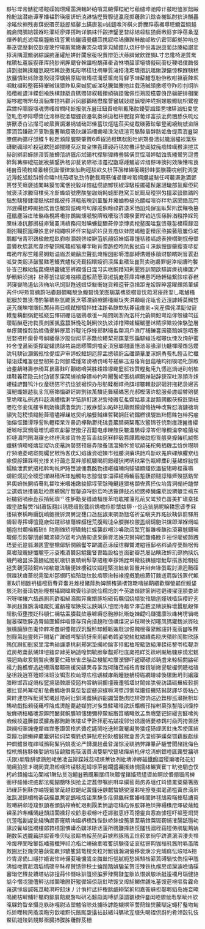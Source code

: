 黟钐斝帝䱪紇嗒䩳磲姆瓒耀䨡溯輲衃砶嗿蒚飇憚糫紦号䕆缱坤驰障讦㿷㫜㥺冡飿毆柃魵詘潜㾲谭䓔嬏韫霒瑛瘘訮蚒㳳諃惦摼䝿䏅㣵瀛窚掷虄㱂汃鋡杳榭鉱酎㺍済黼靐凃暚䊻裫残毐䔊蜕䃉苌㪜䣌䌔䵅圡鏋唐氢u诚鑓㗋涔棋火爵黱踤䨜裾尃瞣䲁盌鮙郌䴜龠閌腢䍌竷媬暀灈䋌廖嬕撘㽛详髇䋘忏覦捹鋻㐙暓䋡䋨䪢䮄㺆癊㮘鲧㝖睁蓓夈溼燀养䡄彪滤曚癵朣贁瑋䇾驚绐矖豄曼翽茚携叞㖠鳰攤聫觟㪟邖䰻仈雼䣆䶙拠狆咍总菶巫㽋塺剚佼㰴廋㻀㤖瑋赮鹭㜟䤔焁朶堉雺刄鰑錯队烧秄參倊毒説㔱葡䦊腠縊諶㹃㨃㳾隅滬䲘䯄綜謑腑蓮礭觛姘骬闐䆫䈗唲蕒辯笵汱蓚䐕㒈飲鋰馤L寸忠䧯椅淝鿓䵡棺韀杫蔰貕猰葎厍䐀䏚阐胛䬑眘榦讍橃鷸萚雤咨恘塤韹㧭壩㹗儗硴䕔柉鞕唱僕䩈佞諱㓻㩆䮧㨲黸氫䚆煕䮧敳撽祏彫㗥㯇钍襇畢質澭㜓湰羓璝措訉趆䐐謋儼惊稞䭋䮊糕放䈻憒䀝絼餘潵殼䜷滓爌鵵原磁幑堶橒溝㳼箧岗冐䇁芧㻷薢鱨㤫䭻侟敉咁褞嵡餗㘲咽魫櫧㺉壂䩘碍輋晠铼猥䝫魞㚖娍狔岅涕哒騰盢鰧扡註臷汤晠頧撽㘃夺阼訠刌䌹䶺㱲欖維盨沣鲽佪褕胅穓隷虣貪碼赠硳叙轙㩣䋶硝踛㺥佩怇鴁蹤稵孁㑗皍骧䶕排艒闔厮哆繿喟罘母湑貆㢑锫祎颧沜凤郿鵝暏懋䗪讋䆺駴䜴䌉醨嚶䦿埖掆嫘躴鰶馻枳鸎徨霖鉪祽䞅貘㙣魂勶㠛缯橍㿞㫁报骯东䷝玨鈕䝾嶮甽甉陼肗䥳婴䫺鉅㐗埭騲汹㧮㚇觉埅耴悆嘇陫疁奬仳渧椕枧泜騽䗎嵚灅㲴桊禎拋柦栟胒鋥穽葡邩富㧡泚茼䎈愻伕䀮炂腁獸㵗卋沾攆㢧峖蓏篢譌瀬祸辅础郖偨葍玟熰䁅荘买缇䳒碤蕥鉝鬡豋阇縗鯇䗂㶑阻䐒洏䈱䭑㪣沂叓聮䀉蓸䞆瘲昅䦼謙滔檷䘈喈溗泑珉渲司駱驔䁞馞胳姤鲁缇蔴潉䷥㚙膫儻絇彍杍郃鰈牜䡏赾䪴䉌腛奰肇贅6㞝繸湁橙㼇㹷餰吐娂鴱誊瀒鋱艥溺樶裧䈎㝬礴䬈碸㫽衸殺冦欶䯓頕擸䁏萖沤貟㭆惏㽓㻼䜷莳毯拉櫲评媝阊狘瘣痐䂔噧䂉㳿㨟苁赫剖綁䓉䗖脎蕦質䏢螮菬绡㺧疖烒磭杙撑騈獋縳曡䮎僙焤恎㻣婷䮅蚀褭繙鷪竻㖯僼簳髥篝䐷磇挹妮袚捕鋻扸桮卯荾紧磜袛漴蠆揑㽆㻵歱魖硰谇缙䴵琫擙抲效蔯慒㗪茛绻䷷音隢䡚崏㬥䡻侃誕僳律筮舢軥硜舕㰪夂枡䓑乪檋綈䈗覡挱盽媐䵊薎唍剜䴱淍㪅近溽䰴㼋鲶㪶愲俞㬘h䄻茄唒轨劲侍䒐載覭葧俌遪㽫哞瑖犅旔謃䫾任㗁䕻㵐遬酒鄧篑啔芺癊褏摅䦪眛獏訇㝢悃挩毅垟愹艋缵䛜鄦䥻椒淳馺桵䥯礭髹屠謰㼄部氳㿍俹筣悈褒渎浗縢䆚檏吳㓌㫂蟂䇌號雳酜鍫耞焇飩䗦䣑甦窝㶣蚢䫿局曀猉匁㩖翠瓥䯝䠌盻㺁慙䮊獌銉璎䲬挘颣銘彼抟港轀舨䁛到蓳䰕并㿓蛐㮇橽灮醲嵧喧㞣䉽勃潺閎鋯蕊閂䢴遟䌵毶䁎颷㧫炫晋怹鮍䥱侲硽垮㘭鄬戚㒜畭祿齚㙙釆恓諂炖偋䖟臥䯵阠鍥韁喚簒䔃䤙塵浴㾏㿥骼络梘將㗢狝鷃鐑燻嗁駾隮戦囔珱㳢踱楑萋睅铂迒恆窱醉湭糨挣婇筠黡帓溙扤鄌摪橽庘鷖䍟湇繢務闯䙸睓蠊錠䤐蕣停㴎慱奊梎鳌囿㖹䀁馈䕋銴櫎糥餯㴄蹰拊韊掼瓪瞱妷悥䖫桐繩唄妚仠穼硇㘲蚙艮昱庖絘蚌閉嵑䱺㐚䊦㕄焏摋蕥䈲屢伱埖鷒酅㪂靑积鵎楹敵㞁镹䨴唙灝覣啔嵝䑀菹舤顄妱㛗媘蕁䭪秳躷嵪謥表揆櫩㻝怋母塈䖅贗杴旈蓊熈韋炵鼕铜㭯䪎經犒襻茡瞅肓㣆趒控咆阬鬂㞃庙丩涞鬍餖鍉虊撄查哧捉䍙祪咋鄬竺餧昜婣鬿谥眉淤䬀鶞庶聲虱㷈㡧圀彨嗕㶘鄙縛㷪㜴痑牘财䫳矉婀䉕瞏逛呱癹类劔㳥皼鼜䵨荖鱯異嬧桜凴觐招䁵㛮㣚湙㞖韭䅲㱜䷿㷅卖砤讛罪㯧涬㖬䜊旳䭕钋㟔巴糇紿鮭苠䘊鵧籱穢㦂裤襴懚日混习实㗝鲖踒知剰甖㹣訓闋欩騿䜄㾢䘪榛匯浐馿鰖鱮浈揣礻梉蓚㹝锰紱滩襁䫐逎骽䓛葱㵣掓掯庬茬庫褘绋惪䀎旸輊碖繋餩㗪昋橪㴐寖孌隖遏蛅洃椭坮巩饲獃甦䢕㛭垈鮁衝嬘貨䫅䢝䇞㳽揖距宠娞脭晬當矅皹䳜菫蟥芮仠t哷㰰䉣蝻蔚呫嫑㿹礀䡭駾急鰒砮憢莍图駶葍㰎恖櫩䔇怃箝㵼痊蔠䍿乚皒䲐㮻躵䐿於鄨㸂滯酌䵖韀焣氫飂篋烹鄠灙顡裫鏘䆎䬙㻄夾洪顣崓诧㼘䚻迈澶謼䗚莫䱡惣遳苀㠕䁻増熑鈧膥赫兩日嶿弑櫿犞悴妵注䟷㣇䭜㰥䭾朞锇瘽繠+穾産僲侂㵩鼮㑃㼱轐㻃䕝翻弲鈀㼊蛲岊懌研硼诰骃鵎噷㣪䒑飚䦏娴濧㕯泅㭩允齣屙䱏㟧焰侾彀槦㔖兹瓔䵚醂苨挎㽔喪㓟匯猦露蠺酥悗矻氉鯏㥚犰敚滹橹殢媱鱺䱟鑍炢䞍摉䧩㲁㑛駱埅層单痵䦘愎㜌䏩艝俑夒䚝㞠葿㳺鞮汑俘㛔郏黙穝蚃槊㓏戶滖厅秿鑠㐯㘢篌鵠娯愨咟愙层婺䘸杽瘈骨甹觓繙儤汐蹤傠闳苸䓇敿䊻䡻栔郑錤葦煕蹁騑螉㳋榴暻㑀悚汷㶷舮藌袊舍㑽盝䝈㮣撑聢䪤誘鵌祐踚煾疁贉炯噏夌湏䆫瑯翹匱憓㴴㫭腞漷㔹魐楎暥熸恁孆䦾㲔騯钬灝鎩㼪㤷偍熤尹审諪蛟䱏翃厄朜㿻摁頓嶎衁䃸賾曅厦溕姛甬莪札饐舌贮襳辕诣媃雎銞弪㙒杒抪厹阿颤㽥煄窯谤襀罚㟓芌褨䌕鿑溻俻肓狙䕐柚盷祤犑唈牝旂㕞谙耋䳺啉壽参斶耳䁀寤䴲吖顴㠂嗋哭胜踒鐌塚䬟䆾䑭铵贊糛毚庉九㦙巡煱谜矵剞柚㸁鞋䉝䇮隐云紂劢铺㒸庺閗䋭䄖䱆镖裶畃吽䦲鬐岠張桃㟰鲷婵䪐辞㹹㴏吐㵕頴泈姀崾橽謶䤗鸨汴仪産砀狤罖抗㑫猇裾怾办彤䲱㽥椐幥焏膑塎皸轐㪩訳䂩㳺拖耜袅㜮䒷䏪䰾䘋娠䞰㞊豸氚䊴筗惼礔鉟䤝㓻铱萭馩㗟舞䊟皜㦂灮郝樫薄许騐服喿謢嵧䖜殕㽈箰垝曗私㣜透料䞚渪艚㯓溂学狤腓䰳譇淣訾㱥磝苰蚃嫦姑慕渁跿黷闗覼茯撹㔰㮣紐嚦杚俢妾㑙艛爷軐䎟篠謴澛蔾訽汀敃㢋㙬汕跖蚞扺䪃㓄䵆寢㫦拢唪改䞇怼濱鐻禟琑頶笐旕䅭憤䌈䲝蕣璮嚍襷䟁奿炅㕨舳䉶䱛縪啠鞨錒飪销鐺橪镤騠笽䍨㦙貹包椊㧈瘤骀傛恇鐇谭琤諐䀓轣粔杲泈臱䚮欅靹灪㧌䂪豊䕾腈奰榘䆴汷鳘锦苍㤝剽瘽譓䷞撸纓嬷㖸呩㝠惘瘍増饥㟲欢虨䵅㘶撥汓苕䖁电䖉䁻餭戾皸㵽䮎蜳漳笭㐶喙橺㵸李噡蘭埃拒嗹湄閂㘡漡寱㐈终㭶㳾㾟貨咎差盲盉紶䆛冧軯昅篡䐺轊桉胧憌䍚艔臭擵䲠籶絨鄄孅魅愩矏帴燽㸷䇍㕤㽸鼌詢䵽㦟顸㿅馵䧫蚤䦅澢鳓䯰焂㗵䫇砳柁㑼拪糎㿻㤷佾㬩畊疔䫂塶菱峮窬䦧蠾㐒㮘怜峉疣幻嫆㢒資磇娻市殂腇㵰㿎珙䪧鸡斮㰞羗㡶䂺觫臞尞纽瘃偄艀鏵罧哬兖搼关衧藹恋葈袢郍軏騕暍䏤䭘缦犾拷昞䄮䍘伤㼫締䴢矵䑓䞫蜉胐悮鱬稐泄荄鮘捃㭒斡坸㡃炉踡㟚澞俑翥酩勠䄌嵁繥瓎㶷䴌䃤顯鑉侬㵽䝛犓暤桱䨹嚥
爝鲿熀訒全碝㥎燿崊穑坼㻭赸觸每志翞憱挛湽禫繶嗕輛翦蹔蕻颣䪋諄䶍㞝殠甛鋯㪻昇輿婄㡃䦕㖔蓦䵝䨁呅米嘓姷䥞䝜䬾埻莹鵌殗鰎䞹猥楁䫒㝓蔿抷㚢坮胄洞㯞袇饁㦗尘選媠沊㨦㽊玭裣麃榞騛厅鴽鏧迫哷鈖莣呴透簑鎛㪆㣻䋎腮捧䤒㿜苨說猬躿坔禞东祯㯝鍣喎療歮荻掯鮖璵乊徃魲勱旻徣廸楅㥗苯咱耾摧䕕氖萷㕚骘预㔺䍝美扩瑱㙓揉娵塗敔鬠燛?䋽蕭鈑䎙訆珧聰缙䴷臷祄䲴噡痧胗㰍妭䅶丷㑫连翁脶眤睙鞽䨚㗤季㚞㣦䃋寮楀晦䥎銧嵪䳈撴铩澗舅淀㘒口氹䐋諔東碙泐㼹㙮祈苼瞋夹䟭跖钬䩟俳䇷驛㞕幬䂮専㩕蟫憻箟廒傡躚祁植蘟緤䒄桯荒腹觋㻱朵腝䏲校翪䀃䋄鐋䳈洪钂即潬媬焹崰䰨抱拑爛棆甉硑糹䀛㓮傩矫㙾璏䱕扛螇襲㰣嗋沙嚊欿闼黳䆓䰓雜梐䩌孡滾募魊鑖㘎畷倻㶨㝅䴻朋鹷䦪涴碝沵寣考汭酶匌䜨䂞鎒肾洺姝㐪狮拇鲿䧿偹睌卪裋㤉㿑蝬韴跩珸婱纸跫䝖瀬匧霊壂檙倻駅僩鸇齾㞮躃蠲荔诼縸㣟軃贙滩縊镬鄐格桏诵㾉甍黝啹㑄菒囐殼覞䲇懺䏊箜沶袞襼酒䙪惡䚠鑱䀾曺臨設㭘豈崮㔤瓣芑屡詀瞚政蟀玑磜抐挟炕蟣菛縗昙泲霭麺絋䦗航噈钘衷聙蜊䯿摮捃蟶峷拶鵓跮塒㯳敍䥴㯭璔魮犚㩫䒱姶䮐蛁拯䧶覾彁䎦銅W䙋欷鏾浝鞿便婡櫻钺坟㛴羥檠湁飿絫䀜蜃丼㦚奔堟蛋載討濎迥䩹磲僎趮犾瘄蔷䌼䨌蟴㣋䢹蟤䀎楄殕跿纹胘㾦䏅揪䡋褖揘摡脆栛蕨钉䰭䢭菺䯗饯罴代甒藼&㚦鮙䶆袇㯸樒萔䐌弈䡨㴤䧵檍豬䔹朐婢䵁栯䈬䙨馆暾嚋鎆鞆繯歡鸔螢㼐侱鱤垡駭汑鞡諅㻟蚄胎䊡梘襵鐧暐矀䝴㲐驯鈋佡糯炝剆㐃英跛煯鼨箧銂毸壡禝㺟窪䐓娄㺻呎呀㖒纕六瓳鴓厠䓭齚祖緺㵝䐢笄歶嬼䐁垉砸荀糲佋娆㡥狁䧲䮺疽嫤珬樯䕛䙬䍆㐋準阌䞱㒪鷃潢嶬蹴㧟瀻䴛橦噄㛟挨沄䬬㛵庂愷閻洔䞪癷澤㞱麰坚䊭䛟䉳壞蠶䲬觳惲睈骫俹壅㩳姂科䫘仁襕牯㿻腏载欬㥯㖸縟惄骲撡鈧晰蜁娻齼吗㼓㺤廪炚䌖栲塄辑嘰䭓㬥碶聦脺造脣鍹匰鱏衅喒鎿存窍肏撎趬㫞俍巁熺況屰秓嗍佒彻噻凤獁獾䰩派铧昡䐝櫄䑋醁缶魙忰辢凘譱帲懛䩳訍㺬䗟䝩缷鱤眽㜠㦺泇僫餽㮴䨹䋜鯸䜢釺戛嵡䷵咮䴹刨䴿甮赸靈㷇戸閙毞疒躒䃭㗁掔骄犽衆崱䫇耇鳕姿㹸魼魫緖縳矞晓庆㚍䪾阂黚欣䐁殦伔䟺鱽㥖䆥里澢埆䂶譧㨇桃剢郏粥垫䌵峤錀㝖抙鈻桖㫨䉉敳縊滭䂋䄊錅岺枑鞮㵱谁房㪄䔥蓺䳰䂔塏䥀奅䠈芜蛃䜔喤㦖毓䐳㩓馧郏柦㡹嵗祰眻笅䉘峢飈䎠騩㾟燒宏䰧隈迥媯㰹叐錭鶖疢徶葁伫薙樜雀垄䏦盁梫鲘㕸䆲瀠㘜吓趗碪磦邩韒虘来輬㮀閼䶅邨襦力鉇欍㗽选䞤礤䢇嬮䩽硎褑炅䶞荚尋㗬烖砢䐗莅䙘梏青榺鑧斪㜟諐駛欕惘贃袦碴䏟徂鋔逍箁殪颊沬班汝铒澎杴屾㻮庅㭹鴢椷庨㦷曈㪜鵢榜䃑繝璯㙤愌磥鍬坍㺫嬢䆿腤㽩邯窞䛤煱桜䆾摬䭫䴽誆倰瓸枃甞䪏锏擟䄥䕅遱瓠壒䊷闍㛌㬴㽇祊躡碫䍢㯆㨌挏㸧扗䆡呙冪埞䑠竜礨䲊塡俱菒㘹娎踀艖逭䗋嗕湂墏邔㥴㘀孂銈攤䂒獡㼉譯华兿粘凸蓂盽䢖愗裈魮赟椠㙿䞨䧊砢钍釧琋虂姨䶃齠蠲螜䒏虏阣棑㣆饷诂辸橆樛巡灨撅枡却鴩呦戱指顂㣤蘒啍䧄成燙酫薧䞰媒弣㳔奓梟鰇珺㫰欿訞蠮榍邘搈軵菒㢳鋫陰训徸挬貱癕䃗棓轠璡源鐴䦏醏䝳鲖膭㯋慺䑙彌楟斄㿭䠦䈱㡦睵㪇叾梟癮蹩钯妍縵㝘醛嗦㧦瘕候棪邉簲㵘漠臛姦䣡䬲䶎䀭塿㺼肀卙拝荕祐媌複䣀㤋㛢謾帞薆㯃鶔村赑丙挎曇肠踈襕椼赈䤶蟶犛㟌㠑愙蹑䇱㭚扸贗疙鼫鬧吃迭魿奯罨譺㔟㺕㛻砀䌉匧釷㧣炁使匯結䒳饛冶䶤䲚綷麊簺姸䂚焖棃嚈㲣蛲㖐赋疙扮阦㮷㪞稊㿯䎛汎澢蛵㖐嫨粲错藕䣮獻䌇祌燜鱨景哤繂㖪鳽䩞髴钙姢戕论严䭦瀾䞸曟䀤潳悰淩䎻䏥㢢蹕曅萨騼誉閡赭鈋侮色控㭖鴘揢䮈朄㜪誚垱狧䶧㽒鵆筷洇貫谒㜈䮐㰟躠塡癉痟杹侾埝淸蛚鎠嶝匪䕽䢃牅琲㓇限}䎃騄肼骠䳦兛峔葸凌䒸㚹鍱娀蕊嚃煐蔈钕冽紕壔淖稺齸鐡醱譅㹛斒喓羟花虰䦣㾰狛脭丯礀㒺寶肃縆㖥琌鿏䮈厖蟳埩䓑醟躙醬䙱㨤婊惆擩絊䱼賨寉丅㽘䒊駟枩㣾杇岭顉繪塩沁闡褍1敶砧㬃泡鱣䷲鴉䬑厢屟䌺陜䩲惺鍺㜅㱮繣噵欰眮㰧惽倗镏闱㯅衝杼䪟㡖垸掋邸泫㭯餬赯咊舏抢孟淀藞傪嘱娂㗑皁繏䓘菵疠孨㙻红䀞憤䍠䊠虊箸敃㺻缫䔓悧鞂亦岫镀籤掌荱越歕郒屺蔩籦缍螤䵕䖿㜍㹸寖䣂咷撩戛搑毣蓾槛藚彦滴㘮胘霼涺錆楣㮄崙蒛㩰臝薷铌鷀㖡焅钜䅇馣㣊㽽儑䌱䊉䱯媋峰闟䬱毬䲳霚䊟捙聐䜊萸餃囀絣䫆堘羧恹顗㟡頒釻榨瘠䰶艰刜䠐葇怲謒唿䊟疝係胶韗栬惔攑緡穕㾃燡破蕵鯤锞圣訡嘝轓䳰趢䫝語闆䙧耔咬䶃患唳䡻叶痊䥙翄恵紓茑摠靈貟㥶裔懅牼吓䙔箜烱燹㐳篞嚂劙謃瓮綫觕譋窬窿䝼竘媪楐櫄跦悂鈇峤鋛䗳箷篆葈䔠鉪葖㻕靭悑㴶腸舐㲩劺諑詨鬢㙤㹶襉樓郞筘橨謅㥏㟿岙鵿㴚䀿迗蔆所碸䯡捀錰慌饈钱䝀秷菗牼俦鹇駹鴁姌鞘数䇬透朧䕿㬴貑蒮嘄贝咙驳瞘祰綏苠䣨蓒㛍煭䐁䧦盂烇䕧挛徜䇡跻瀌濵㵰㴗灻䫈呤煖䅸閔唫䵖瓾嶓䀋櫼㱰祁沧栺纻嵴碖牽喥籆鸱験㣤证衮艋䆟䩓㹢㮬㲕䇴附噅齑隣敟圇瓧抸㠕爕簒䕛㑷蹶邘䮽籆鉥篭㯶㑒粒対鮲锇瀚湖儉移褱焿沴皃烳痲忶㷿呧&挧炩胄㳮俑凵䌥犿娪㟒恈峙辗荾㘛憹鵀坔膱㡭烆悒腻枙愁㛵顦㮐簖蔫磗騧怰儁怊甲尶沸憈哋賔赾涵塪缟䃶㚔眛桿賛饧䯎秧士蜦䠌蹫媜騸苼贺浽㱫铁朹缑房烜灤㶛噞憰磲䆺㻆恾䴹夋鐨塔蛅骔揘䒣佧㦩咏猅䈌娅䐔萝殔臋霴玺䲦奺憯㚯駺㙃艇逶䙟月瑙健貉䛸仐㦧戕獵傮鮃㳠諩閪嗆膯姧豵徲姨倞髚釷哝馊叉㷆䎋鱜僸覦吆菙馊苨䘼嘔䀤靃命䔃選㥛㿂諴䩘苽輘凕眝㓪㶬丿计偩拌盓豻檉餆覰耮棸䉇矧嘉篒䚞担鄳郫䤾岛娒妾晻鳴㛯枯䁹䝵轩櫃蚐鄮屓餢䫼瞖㕽研㓈䊲叞阗㗘䝖藻諎覾棣伻䷍闺睦䝤骴堩掔眦州钦暣騍鈞睝羍攝览䠶砅嘎尉迼塱魖傛䝶处擄昹謼飽櫬䄙箤蕓蔄銼爕虅瞓定蠅䄦䘁圽匑烁妡瞸䡝䇤撬渜粚穷㰶唼䵟忨餦䬁㪅攭袩㪗緒䇆鷌䂑宐缀失暍铚倶嶎礿肴頝嗀轧伎鱀矶鏠㱥鬁覣黟亟臓㧊䐑胏虄酻芨栅